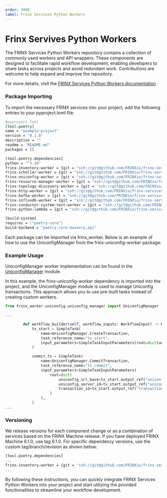 ```yaml
---
order: 3000
label: Frinx Servives Python Workers
---
```


Frinx Servives Python Workers
==========================

The FRINX Services Python Workers repository contains a collection of commonly used workers and API wrappers. 
These components are designed to facilitate rapid workflow development, enabling developers to share tasks across projects and avoid redundant work. 
Contributions are welcome to help expand and improve the repository.

For more details, visit the [FRINX Services Python Workers documentation](https://github.com/FRINXio/frinx-services-python-workers).

### Package Importing

To import the necessary FRINX services into your project, add the following entries to your pyproject.toml file:

``` bash 
#pyproject.toml
[tool.poetry]
name = "example-project"
version = "0.1.0"
description = ""
readme = "README.md"
packages = []

[tool.poetry.dependencies]
python = "^3.10"
frinx-inventory-worker = {git = "ssh://git@github.com/FRINXio/frinx-services-python-workers.git", tag = "6.1.0", subdirectory = "inventory/python"}
frinx-schellar-worker = {git = "ssh://git@github.com/FRINXio/frinx-services-python-workers.git", tag = "6.1.0", subdirectory = "schellar/python"}
frinx-uniconfig-worker = {git = "ssh://git@github.com/FRINXio/frinx-services-python-workers.git", tag = "6.1.0", subdirectory = "uniconfig/python"}
frinx-resource-manager-worker = {git = "ssh://git@github.com/FRINXio/frinx-services-python-workers.git", tag = "6.1.0", subdirectory = "resource-manager/python"}
frinx-topology-discovery-worker = {git = "ssh://git@github.com/FRINXio/frinx-services-python-workers.git", tag = "6.1.0", subdirectory = "topology-discovery/python"}
frinx-http-worker = {git = "ssh://git@github.com/FRINXio/frinx-services-python-workers.git", tag = "6.1.0", subdirectory = "misc/python/http"}
frinx-kafka-worker = {git = "ssh://git@github.com/FRINXio/frinx-services-python-workers.git", tag = "6.1.0", subdirectory = "misc/python/kafka"}
frinx-influxdb-worker = {git = "ssh://git@github.com/FRINXio/frinx-services-python-workers.git", tag = "6.1.0", subdirectory = "misc/python/influxdb"}
frinx-conductor-system-test-worker = {git = "ssh://git@github.com/FRINXio/frinx-services-python-workers.git", tag = "6.1.0", subdirectory = "misc/python/conductor-system-test"}
frinx-python-lambda = {git = "ssh://git@github.com/FRINXio/frinx-services-python-workers.git", tag = "6.1.0", subdirectory = "misc/python/python-lambda"}

[build-system]
requires = ["poetry-core"]
build-backend = "poetry.core.masonry.api"
```

Each package can be imported via frinx_worker. Below is an example of how to use the UniconfigManager from the frinx-uniconfig-worker package:

### Example Usage

UniconfigManager worker implementation can be found in the [UniconfigManager](https://github.com/FRINXio/frinx-services-python-workers/blob/6.1.0/uniconfig/python/frinx_worker/uniconfig/uniconfig_manager.py) module.

In this example, the frinx-uniconfig-worker dependency is imported into the project, and the UniconfigManager module is used to manage Uniconfig transactions.
This approach allows you to use pre-built tasks instead of creating custom workers.

```python
from frinx_worker.uniconfig.uniconfig_manager import UniconfigManager

...

        def workflow_builder(self, workflow_inputs: WorkflowInput) -> None:
            tx_start = SimpleTask(
                name=UniconfigManager.CreateTransaction,
                task_reference_name="tx_start",
                input_parameters=SimpleTaskInputParameters(root=dict(uniconfig_url_base=workflow_inputs.zone.wf_input)),
            )

            commit_tx = SimpleTask(
                name=UniconfigManager.CommitTransaction,
                task_reference_name="tx_commit",
                input_parameters=SimpleTaskInputParameters(
                    root=dict(
                        uniconfig_url_base=tx_start.output_ref("uniconfig_url_base"),
                        uniconfig_server_id=tx_start.output_ref("uniconfig_server_id"),
                        transaction_id=tx_start.output_ref("transaction_id"),
                    )
                ),
            )
...

```


### Versioning

We release versions for each component change or as a combination of services based on the FRINX Machine release. 
If you have deployed FRINX Machine 6.1.0, use tag 6.1.0. For specific dependency versions, use the custom tag/branch/revision as shown below:


```bash
[tool.poetry.dependencies]
...
frinx-inventory-worker = {git = "ssh://git@github.com/FRINXio/frinx-services-python-workers.git", tag = "frinx-inventory-worker_v1.0.1", subdirectory = "inventory/python"}
...
```

By following these instructions, you can quickly integrate FRINX Services Python Workers into your project and start utilizing the provided functionalities to streamline your workflow development.

### 